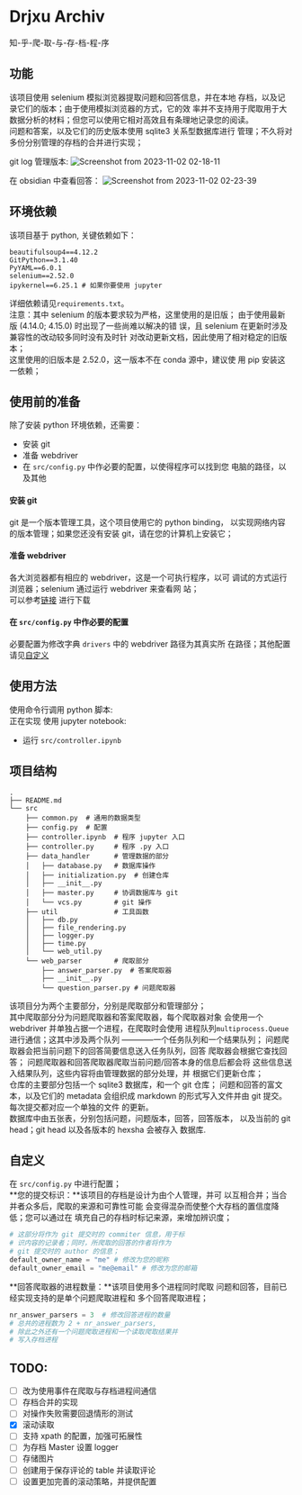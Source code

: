 # Drjxu Archiv
知-乎-爬-取-与-存-档-程-序


## 功能
该项目使用 selenium 模拟浏览器提取问题和回答信息，并在本地
存档，以及记录它们的版本；由于使用模拟浏览器的方式，它的效
率并不支持用于爬取用于大数据分析的材料；但您可以使用它相对高效且有条理地记录您的阅读。<br>
问题和答案，以及它们的历史版本使用 sqlite3 关系型数据库进行
管理；不久将对多份分别管理的存档的合并进行实现；


git log 管理版本:
![Screenshot from 2023-11-02 02-18-11](https://github.com/Ywatcher/drjxv_archiv/assets/93801008/de7efcd1-6bcd-4205-b1ab-70829fc83da0)

在 obsidian 中查看回答：
![Screenshot from 2023-11-02 02-23-39](https://github.com/Ywatcher/drjxv_archiv/assets/93801008/aa012551-6b3c-491f-8734-9204bd7b1172)


## 环境依赖
该项目基于 python, 关键依赖如下：
```
beautifulsoup4==4.12.2
GitPython==3.1.40
PyYAML==6.0.1
selenium==2.52.0
ipykernel==6.25.1 # 如果你要使用 jupyter
```
详细依赖请见`requirements.txt`。<br>
注意：其中 selenium 的版本要求较为严格，这里使用的是旧版；
由于使用最新版 (4.14.0; 4.15.0) 时出现了一些尚难以解决的错
误，且 selenium 在更新时涉及兼容性的改动较多同时没有及时针
对改动更新文档，因此使用了相对稳定的旧版本；<br>
这里使用的旧版本是 2.52.0，这一版本不在 conda 源中，建议使
用 pip 安装这一依赖；

## 使用前的准备
除了安装 python 环境依赖，还需要：
- 安装 git
- 准备 webdriver
- 在 `src/config.py` 中作必要的配置，以使得程序可以找到您
	电脑的路径，以及其他 

#### 安装 git 
git 是一个版本管理工具，这个项目使用它的 python binding，
以实现网络内容的版本管理；如果您还没有安装
git，请在您的计算机上安装它；

#### 准备 webdriver
各大浏览器都有相应的 webdriver，这是一个可执行程序，以可
调试的方式运行浏览器；selenium 通过运行 webdriver 来查看网
站；<br>
可以参考[链接](https://www.selenium.dev/documentation/webdriver/troubleshooting/errors/driver_location/#download-the-driver)
进行下载

#### 在 `src/config.py` 中作必要的配置
必要配置为修改字典 `drivers` 中的 webdriver 路径为其真实所
在路径；其他配置请见[自定义](#自定义)

## 使用方法
使用命令行调用 python 脚本: <br>
正在实现
使用 jupyter notebook:<br>
- 运行 `src/controller.ipynb` 

## 项目结构
```
.
├── README.md
└── src
    ├── common.py  # 通用的数据类型
    ├── config.py  # 配置
    ├── controller.ipynb  # 程序 jupyter 入口
    ├── controller.py     # 程序 .py 入口
    ├── data_handler      # 管理数据的部分
    │   ├── database.py   # 数据库操作
    │   ├── initialization.py  # 创建仓库
    │   ├── __init__.py   
    │   ├── master.py     # 协调数据库与 git
    │   └── vcs.py        # git 操作
    ├── util              # 工具函数
    │   ├── db.py
    │   ├── file_rendering.py
    │   ├── logger.py
    │   ├── time.py
    │   └── web_util.py
    └── web_parser        # 爬取部分
        ├── answer_parser.py  # 答案爬取器
        ├── __init__.py   
        └── question_parser.py # 问题爬取器

```
该项目分为两个主要部分，分别是爬取部分和管理部分；<br>
其中爬取部分分为问题爬取器和答案爬取器，每个爬取器对象
会使用一个 webdriver 并单独占据一个进程，在爬取时会使用
进程队列`multiprocess.Queue`进行通信；这其中涉及两个队列
————一个任务队列和一个结果队列；
问题爬取器会把当前问题下的回答简要信息送入任务队列，回答
爬取器会根据它查找回答；
问题爬取器和回答爬取器爬取当前问题/回答本身的信息后都会将
这些信息送入结果队列，这些内容将由管理数据的部分处理，并
根据它们更新仓库；<br>
仓库的主要部分包括一个 sqlite3 数据库，和一个 git 仓库；
问题和回答的富文本，以及它们的 metadata 会组织成 markdown
的形式写入文件并由 git 提交。每次提交都对应一个单独的文件
的更新。<br>
数据库中由五张表，分别包括问题，问题版本，回答，回答版本，
以及当前的 git head；git head 以及各版本的 hexsha 会被存入
数据库.


## 自定义
在 `src/config.py` 中进行配置；<br>
**您的提交标识：**该项目的存档是设计为由个人管理，并可
以互相合并；当合并者众多后，爬取的来源和可靠性可能
会变得混杂而使整个大存档的置信度降低；您可以通过在
填充自己的存档时标记来源，来增加辨识度；
```python
# 这部分将作为 git 提交时的 commiter 信息，用于标
# 识内容的记录者；同时，所爬取的回答的作者将作为
# git 提交时的 author 的信息；
default_owner_name = "me" # 修改为您的昵称
default_owner_email = "me@email" # 修改为您的邮箱
```
**回答爬取器的进程数量：**该项目使用多个进程同时爬取
问题和回答，目前已经实现支持的是单个问题爬取进程和
多个回答爬取进程；
```python
nr_answer_parsers = 3  # 修改回答进程的数量
# 总共的进程数为 2 + nr_answer_parsers,
# 除此之外还有一个问题爬取进程和一个读取爬取结果并
# 写入存档进程
```
## TODO:
 - [ ] 改为使用事件在爬取与存档进程间通信 
 - [ ] 存档合并的实现
 - [ ] 对操作失败需要回退情形的测试
 - [x] 滚动读取
 - [ ] 支持 xpath 的配置，加强可拓展性
 - [ ] 为存档 Master 设置 logger
 - [ ] 存储图片
 - [ ] 创建用于保存评论的 table 并读取评论 
 - [ ] 设置更加完善的滚动策略，并提供配置
